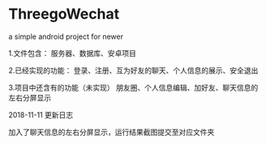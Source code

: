 # ThreegoWechat
a simple android project for newer 

1.文件包含：
   服务器、数据库、安卓项目 

2.已经实现的功能：
    登录、注册、互为好友的聊天、个人信息的展示、安全退出
    
3.项目中还含有的功能（未实现）
    朋友圈、个人信息编辑、加好友、聊天信息的左右分屏显示



2018-11-11  更新日志

加入了聊天信息的左右分屏显示，运行结果截图提交至对应文件夹
